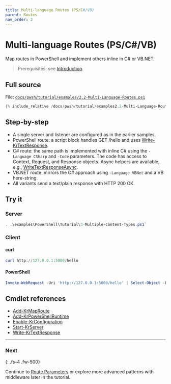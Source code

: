 ```yaml
---
title: Multi-language Routes (PS/C#/VB)
parent: Routes
nav_order: 2
---
```


# Multi-language Routes (PS/C#/VB)

Map routes in PowerShell and implement others inline in C# or VB.NET.

> Prerequisites: see [Introduction][Introduction].

## Full source

File: [`docs/pwsh/tutorial/examples/2.2-Multi-Language-Routes.ps1`][2.2-Multi-Language-Routes.ps1]

```powershell
{% include_relative /docs/pwsh/tutorial/examples2.2-Multi-Language-Routes.ps1 %}
```

## Step-by-step

- A single server and listener are configured as in the earlier samples.
- PowerShell route: a script block handles GET /hello and uses [Write-KrTextResponse][Write-KrTextResponse].
- C# route: the same path is implemented with inline C# using the `-Language CSharp` and `-Code` parameters.
    The code has access to Context, Request, and Response objects. Async helpers are available, e.g., [WriteTextResponseAsync][WriteTextResponseAsync].
- VB.NET route: mirrors the C# approach using `-Language VBNet` and a VB here-string.
- All variants send a text/plain response with HTTP 200 OK.

## Try it

### Server

```powershell
. .\examples\PowerShell\Tutorial\3-Multiple-Content-Types.ps1`
```

### Client

#### curl

```powershell
curl http://127.0.0.1:5000/hello
```

#### PowerShell

```powershell
Invoke-WebRequest -Uri 'http://127.0.0.1:5000/hello' | Select-Object -ExpandProperty Content
```

## Cmdlet references

- [Add-KrMapRoute][Add-KrMapRoute]
- [Add-KrPowerShellRuntime][Add-KrPowerShellRuntime]
- [Enable-KrConfiguration][Enable-KrConfiguration]
- [Start-KrServer][Start-KrServer]
- [Write-KrTextResponse][Write-KrTextResponse]

---

### Next

{: .fs-4 .fw-500}

Continue to [Route Parameters][Next] or explore more advanced patterns with middleware later in the tutorial.

[Add-KrMapRoute]: /docs/pwsh/cmdlets/Add-KrMapRoute
[Add-KrPowerShellRuntime]: /docs/pwsh/cmdlets/Add-KrPowerShellRuntime
[Enable-KrConfiguration]: /docs/pwsh/cmdlets/Enable-KrConfiguration
[Start-KrServer]: /docs/pwsh/cmdlets/Start-KrServer
[Write-KrTextResponse]: /docs/pwsh/cmdlets/Write-KrTextResponse
[WriteTextResponseAsync]: /docs/cs/api/Kestrun.Models/KestrunResponse/WriteTextResponse
[Next]: ./3.Route-Parameters
[2.2-Multi-Language-Routes.ps1]: /docs/pwsh/tutorial/examples/2.2-Multi-Language-Routes.ps1
[Introduction]: [./Introduction#prerequisites]
